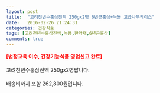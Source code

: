 ```yaml
---
layout: post
title:  "고려천년수홍삼진액 250gx2병 6년근홍삼+녹용 고급나무케이스"
date:   2016-02-26 21:24:31
categories: 건강식품
tags: [고려천년수홍삼진액,녹용,한약재,6년근홍삼]
comments: true
---
```


<strong><span style="color: rgb(255, 0, 0);">[법정교육 이수, 건강기능식품 영업신고 완료]</span></strong>
<br><br>
고려천년수홍삼진액 250gx2병팝니다.
<br><br>
배송비까지 포함 262,800원입니다.
<br>
<br>
<img class="image" src="https://2.bp.blogspot.com/-fRpcwtLVu_E/W_TbegvhdTI/AAAAAAAAA0A/phvOfEb3B9g60r6r0kg-UNCrcde3RUHNACLcBGAs/s320/nbbang_co_kr_20181121_131320.jpg" alt=""/>
<br>
<br>
<img class="image" src="http://www.nbbang.co.kr/data/webedit/20180802172957_cxoigsgh.jpg" alt=""/>  